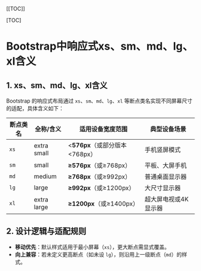 [[TOC]]

[TOC]

# Bootstrap中响应式xs、sm、md、lg、xl含义

## 1. xs、sm、md、lg、xl含义

Bootstrap 的响应式布局通过 `xs`、`sm`、`md`、`lg`、`xl` 等断点类名实现不同屏幕尺寸的适配，具体含义如下：

| 断点类名 | 全称/含义   | 适用设备宽度范围               | 典型设备场景         |
| -------- | ----------- | ------------------------------ | -------------------- |
| `xs`     | extra small | ‌<**576px**‌（或部分版本<768px） | 手机竖屏模式         |
| `sm`     | small       | ‌**≥576px**‌（或≥768px）         | 平板、大屏手机       |
| `md`     | medium      | ‌**≥768px**‌（或≥992px）         | 普通桌面显示器       |
| `lg`     | large       | ‌**≥992px**‌（或≥1200px）        | 大尺寸显示器         |
| `xl`     | extra large | ‌**≥1200px**‌（或≥1400px）       | 超大屏电视或4K显示器 |

## 2. 设计逻辑与适配规则

- ‌**移动优先**‌：默认样式适用于最小屏幕（`xs`），更大断点需显式覆盖。
- ‌**向上兼容**‌：若未定义更高断点（如未设 `lg`），则沿用上一级断点（`md`）的样式。

